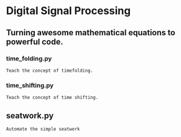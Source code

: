 # Digital Signal Processing
## Turning awesome mathematical equations to powerful code.

### time_folding.py
    Teach the concept of timefolding.

### time_shifting.py
    Teach the concept of time shifting.

## seatwork.py
    Automate the simple seatwork
